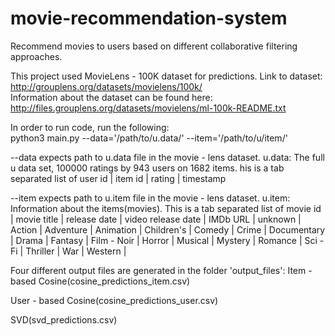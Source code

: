 # movie-recommendation-system

Recommend movies to users based on different collaborative filtering approaches.

This project used MovieLens - 100K dataset for predictions.
Link to dataset: http://grouplens.org/datasets/movielens/100k/ <br />
Information about the dataset can be found here: http://files.grouplens.org/datasets/movielens/ml-100k-README.txt

In order to run code, run the following: <br />
python3 main.py --data='/path/to/u.data/' --item='/path/to/u/item/'

--data expects path to u.data file in the movie - lens dataset.
u.data: The full u data set, 100000 ratings by 943 users on 1682 items. his is a tab separated list of
user id | item id | rating | timestamp

--item expects path to u.item file in the movie - lens dataset.
u.item: Information about the items(movies). This is a tab separated list of
movie id | movie title | release date | video release date |
IMDb URL | unknown | Action | Adventure | Animation |
Children's | Comedy | Crime | Documentary | Drama | Fantasy |
Film - Noir | Horror | Musical | Mystery | Romance | Sci - Fi |
Thriller | War | Western |

Four different output files are generated in the folder 'output_files':
Item - based Cosine(cosine_predictions_item.csv)

User - based Cosine(cosine_predictions_user.csv)

SVD(svd_predictions.csv)

